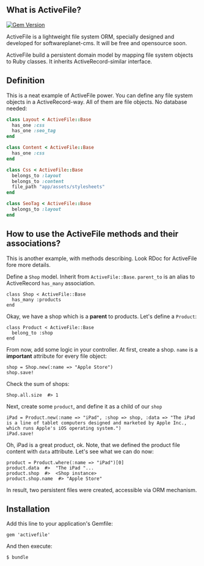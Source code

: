 What is ActiveFile?
-------------------

[![Gem Version](https://badge.fury.io/rb/activefile.png)](http://badge.fury.io/rb/activefile)

ActiveFile is a lightweight file system ORM, specially designed and developed for softwareplanet-cms. It will be free and opensource soon.

ActiveFile build a persistent domain model by mapping file system objects to Ruby classes. It inherits ActiveRecord-similar interface.

## Definition

This is a neat example of ActiveFile power. You can define any file system objects in a ActiveRecord-way. All of them are file objects. No database needed:


```ruby
class Layout < ActiveFile::Base
  has_one :css
  has_one :seo_tag
end

class Content < ActiveFile::Base
  has_one :css
end

class Css < ActiveFile::Base
  belongs_to :layout
  belongs_to :content
  file_path "app/assets/stylesheets"
end

class SeoTag < ActiveFile::Base
  belongs_to :layout
end
```


How to use the ActiveFile methods and their associations?
---------------------------------------------------------

This is another example, with methods describing. Look RDoc for ActiveFile fore more details.

Define a `Shop` model. Inherit from `ActiveFile::Base`.
`parent_to` is an alias to ActiveRecord `has_many` association.

    class Shop < ActiveFile::Base
      has_many :products
    end

Okay, we have a shop which is a **parent** to products. Let's define a `Product`:

    class Product < ActiveFile::Base
      belong_to :shop
    end

From now, add some logic in your controller.
At first, create a shop. `name` is a **important** attribute for every file object:

    shop = Shop.new(:name => "Apple Store")
    shop.save!

Check the sum of shops:

    Shop.all.size  #> 1

Next, create some `product`, and define it as a child of our `shop`

    iPad = Product.new(:name => "iPad", :shop => shop, :data => "The iPad is a line of tablet computers designed and marketed by Apple Inc., which runs Apple's iOS operating system.")
    iPad.save!

Oh, iPad is a great product, ok. Note, that we defined the product file content with `data` attribute.
Let's see what we can do now:

    product = Product.where(:name => "iPad")[0]
    product.data  #>  "The iPad "...
    product.shop  #>  <Shop instance>
    product.shop.name  #> "Apple Store"

In result, two persistent files were created, accessible via ORM mechanism.

## Installation

Add this line to your application's Gemfile:

    gem 'activefile'

And then execute:

    $ bundle